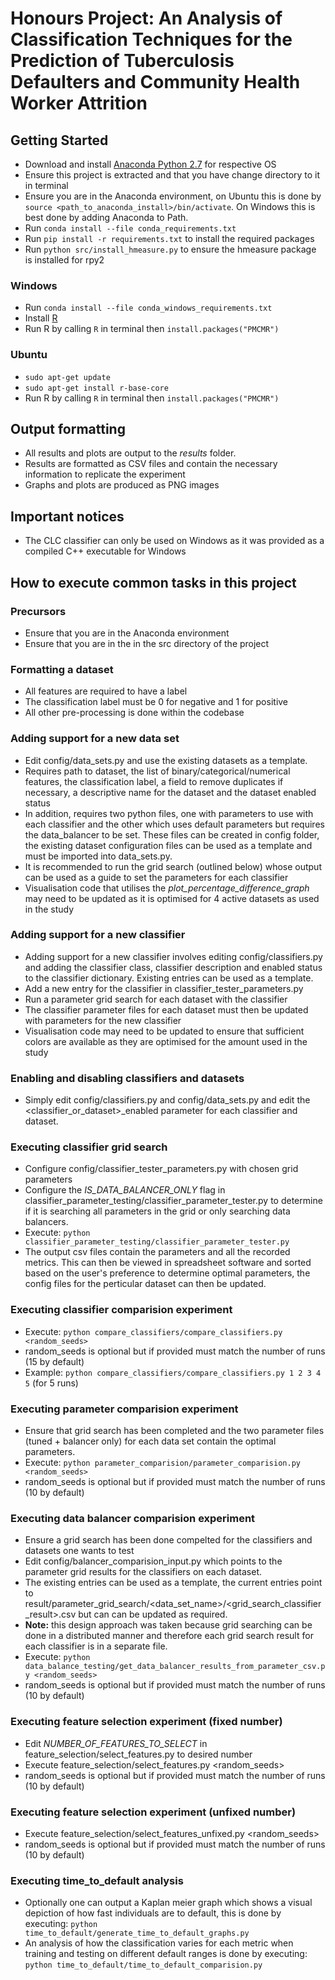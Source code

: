 # Honours Project: An Analysis of Classification Techniques for the Prediction of Tuberculosis Defaulters and Community Health Worker Attrition

## Getting Started
  - Download and install [Anaconda Python 2.7](https://www.continuum.io/downloads) for respective OS
  - Ensure this project is extracted and that you have change directory to it in terminal
  - Ensure you are in the Anaconda environment, on Ubuntu this is done by ```source <path_to_anaconda_install>/bin/activate```. On Windows this is best done by adding Anaconda to Path.
  - Run ```conda install --file conda_requirements.txt```
  - Run ```pip install -r requirements.txt``` to install the required packages
  - Run ```python src/install_hmeasure.py``` to ensure the hmeasure package is installed for rpy2
  
### Windows
  - Run ```conda install --file conda_windows_requirements.txt```
  - Install [R](https://cran.r-project.org/bin/windows/base/)
  - Run R by calling ```R``` in terminal then ```install.packages("PMCMR")```
  
### Ubuntu
  - ```sudo apt-get update```
  - ```sudo apt-get install r-base-core```
  - Run R by calling ```R``` in terminal then ```install.packages("PMCMR")```

## Output formatting
  - All results and plots are output to the _results_ folder.
  - Results are formatted as CSV files and contain the necessary information to replicate the experiment
  - Graphs and plots are produced as PNG images

## Important notices
  - The CLC classifier can only be used on Windows as it was provided as a compiled C++ executable for Windows

## How to execute common tasks in this project
### Precursors
  - Ensure that you are in the Anaconda environment
  - Ensure that you are in the in the src directory of the project

### Formatting a dataset
  - All features are required to have a label
  - The classification label must be 0 for negative and 1 for positive
  - All other pre-processing is done within the codebase

### Adding support for a new data set
  - Edit config/data_sets.py and use the existing datasets as a template.
  - Requires path to dataset, the list of binary/categorical/numerical features, the classification label, a field to remove duplicates if necessary, a descriptive name for the dataset and the dataset enabled status
  - In addition, requires two python files, one with parameters to use with each classifier and the other which uses default parameters but requires the data_balancer to be set. These files can be created in config folder, the existing dataset configuration files can be used as a template and must be imported into data_sets.py.
  - It is recommended to run the grid search (outlined below) whose output can be used as a guide to set the parameters for each classifier
  - Visualisation code that utilises the _plot_percentage_difference_graph_ may need to be updated as it is optimised for 4 active datasets as used in the study
  
### Adding support for a new classifier
  - Adding support for a new classifier involves editing config/classifiers.py and adding the classifier class, classifier description and enabled status to the classifier dictionary. Existing entries can be used as a template.
  - Add a new entry for the classifier in classifier_tester_parameters.py
  - Run a parameter grid search for each dataset with the classifier
  - The classifier parameter files for each dataset must then be updated with parameters for the new classifier
  - Visualisation code may need to be updated to ensure that sufficient colors are available as they are optimised for the amount used in the study
  
### Enabling and disabling classifiers and datasets
  - Simply edit config/classifiers.py and config/data_sets.py and edit the \<classifier_or_dataset\>_enabled parameter for each classifier and dataset.
  
### Executing classifier grid search
  - Configure config/classifier_tester_parameters.py with chosen grid parameters
  - Configure the _IS_DATA_BALANCER_ONLY_ flag in classifier_parameter_testing/classifier_parameter_tester.py to determine if it is searching all parameters in the grid or only searching data balancers.
  - Execute: ```python classifier_parameter_testing/classifier_parameter_tester.py```
  - The output csv files contain the parameters and all the recorded metrics. This can then be viewed in spreadsheet software and sorted based on the user's preference to determine optimal parameters, the config files for the perticular dataset can then be updated.

### Executing classifier comparision experiment
  - Execute: ```python compare_classifiers/compare_classifiers.py <random_seeds>```
  - random_seeds is optional but if provided must match the number of runs (15 by default)
  - Example: ```python compare_classifiers/compare_classifiers.py 1 2 3 4 5``` (for 5 runs)

### Executing parameter comparision experiment
  - Ensure that grid search has been completed and the two parameter files (tuned + balancer only) for each data set contain the optimal parameters.
  - Execute: ```python parameter_comparision/parameter_comparision.py <random_seeds>```
  - random_seeds is optional but if provided must match the number of runs (10 by default)

### Executing data balancer comparision experiment
  - Ensure a grid search has been done compelted for the classifiers and datasets one wants to test
  - Edit config/balancer_comparision_input.py which points to the parameter grid results for the classifiers on each dataset. 
  - The existing entries can be used as a template, the current entries point to result/parameter_grid_search/\<data_set_name\>/\<grid_search_classifier_result\>.csv but can can be updated as required.
  - <b>Note:</b> this design approach was taken because grid searching can be done in a distributed manner and therefore each grid search result for each classifier is in a separate file.
  - Execute: ```python data_balance_testing/get_data_balancer_results_from_parameter_csv.py <random_seeds>```
  - random_seeds is optional but if provided must match the number of runs (10 by default)

### Executing feature selection experiment (fixed number)
  - Edit _NUMBER_OF_FEATURES_TO_SELECT_ in feature_selection/select_features.py to desired number
  - Execute feature_selection/select_features.py \<random_seeds\>
  - random_seeds is optional but if provided must match the number of runs (10 by default)
  
### Executing feature selection experiment (unfixed number)
  - Execute feature_selection/select_features_unfixed.py \<random_seeds\>
  - random_seeds is optional but if provided must match the number of runs (10 by default)

### Executing time_to_default analysis
  - Optionally one can output a Kaplan meier graph which shows a visual depiction of how fast individuals are to default, this is done by executing: ```python time_to_default/generate_time_to_default_graphs.py```
  - An analysis of how the classification varies for each metric when training and testing on different default ranges is done by executing: ```python time_to_default/time_to_default_comparision.py```
  
